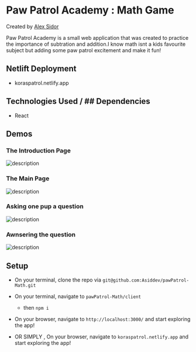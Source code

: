 # Paw Patrol Academy : Math Game

Created by [Alex Sidor](https://github.com/Asiddev)

Paw Patrol Academy is a small web application that was created to practice the importance of subtration and addition.I know math isnt a kids favourite subject but adding some paw patrol excitement and make it fun!

## Netlift Deployment

- koraspatrol.netlify.app

## Technologies Used / ## Dependencies

- React

## Demos

### The Introduction Page

![description](https://i.imgur.com/JTyKw7Z.jpg)

### The Main Page

![description](https://i.imgur.com/t0aHM8i.png)

### Asking one pup a question

![description](https://i.imgur.com/9E4lzoU.png)

### Awnsering the question

![description](https://i.imgur.com/vZRhQxl.png)

## Setup

- On your terminal, clone the repo via `git@github.com:Asiddev/pawPatrol-Math.git`

- On your terminal, navigate to `pawPatrol-Math/client`
  - then `npm i`
- On your browser, navigate to `http://localhost:3000/` and start exploring the app!
-  OR SIMPLY , On your browser, navigate to `koraspatrol.netlify.app` and start exploring the app!

